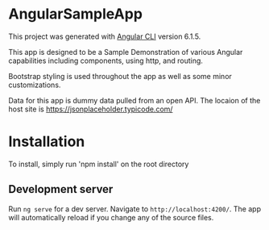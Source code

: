 # AngularSampleApp

This project was generated with [Angular CLI](https://github.com/angular/angular-cli) version 6.1.5.

This app is designed to be a Sample Demonstration of various Angular capabilities including components, using http, and routing.

Bootstrap styling is used throughout the app as well as some minor customizations.

Data for this app is dummy data pulled from an open API.  The locaion of the host site is https://jsonplaceholder.typicode.com/

# Installation

To install, simply run 'npm install' on the root directory

## Development server

Run `ng serve` for a dev server. Navigate to `http://localhost:4200/`. The app will automatically reload if you change any of the source files.
